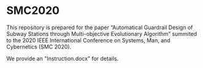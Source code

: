 # SMC2020

This repository is prepared for the paper 
“Automatical Guardrail Design of Subway Stations through Multi-objective Evolutionary Algorithm”
summited to the 2020 IEEE International Conference on Systems, Man, and Cybernetics (SMC 2020). 

We provide an "Instruction.docx" for details.
